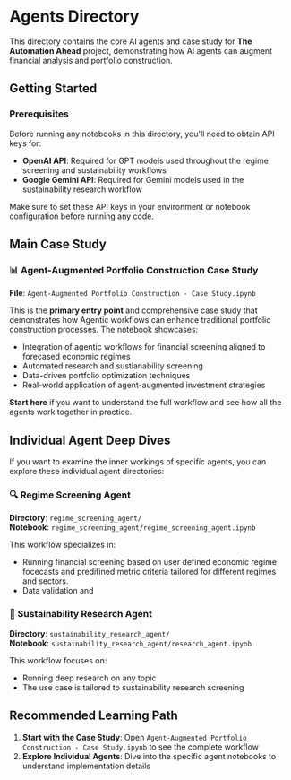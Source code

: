 # Agents Directory

This directory contains the core AI agents and case study for **The Automation Ahead** project, demonstrating how AI agents can augment financial analysis and portfolio construction.

## Getting Started

### Prerequisites

Before running any notebooks in this directory, you'll need to obtain API keys for:

- **OpenAI API**: Required for GPT models used throughout the regime screening and sustainability workflows
- **Google Gemini API**: Required for Gemini models used in the sustainability research workflow

Make sure to set these API keys in your environment or notebook configuration before running any code.

## Main Case Study

### 📊 Agent-Augmented Portfolio Construction Case Study

**File**: `Agent-Augmented Portfolio Construction - Case Study.ipynb`

This is the **primary entry point** and comprehensive case study that demonstrates how Agentic workflows can enhance traditional portfolio construction processes. The notebook showcases:

- Integration of agentic workflows for financial screening aligned to forecased economic regimes
- Automated research and sustianability screening 
- Data-driven portfolio optimization techniques
- Real-world application of agent-augmented investment strategies

**Start here** if you want to understand the full workflow and see how all the agents work together in practice.

## Individual Agent Deep Dives

If you want to examine the inner workings of specific agents, you can explore these individual agent directories:

### 🔍 Regime Screening Agent

**Directory**: `regime_screening_agent/`  
**Notebook**: `regime_screening_agent/regime_screening_agent.ipynb`

This workflow specializes in:
- Running financial screening based on user defined economic regime focecasts and predifined metric criteria tailored for different regimes and sectors. 
- Data validation and 


### 🌱 Sustainability Research Agent  

**Directory**: `sustainability_research_agent/`  
**Notebook**: `sustainability_research_agent/research_agent.ipynb`

This workflow focuses on:
- Running deep research on any topic
- The use case is tailored to sustainability research screening

## Recommended Learning Path

1. **Start with the Case Study**: Open `Agent-Augmented Portfolio Construction - Case Study.ipynb` to see the complete workflow
2. **Explore Individual Agents**: Dive into the specific agent notebooks to understand implementation details

